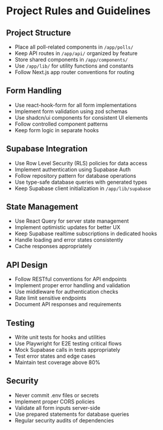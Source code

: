 # Project Rules and Guidelines

## Project Structure
- Place all poll-related components in `/app/polls/`
- Keep API routes in `/app/api/` organized by feature
- Store shared components in `/app/components/`
- Use `/app/lib/` for utility functions and constants
- Follow Next.js app router conventions for routing

## Form Handling
- Use react-hook-form for all form implementations
- Implement form validation using zod schemas
- Use shadcn/ui components for consistent UI elements
- Follow controlled component patterns
- Keep form logic in separate hooks

## Supabase Integration
- Use Row Level Security (RLS) policies for data access
- Implement authentication using Supabase Auth
- Follow repository pattern for database operations
- Use type-safe database queries with generated types
- Keep Supabase client initialization in `/app/lib/supabase`

## State Management
- Use React Query for server state management
- Implement optimistic updates for better UX
- Keep Supabase realtime subscriptions in dedicated hooks
- Handle loading and error states consistently
- Cache responses appropriately

## API Design
- Follow RESTful conventions for API endpoints
- Implement proper error handling and validation
- Use middleware for authentication checks
- Rate limit sensitive endpoints
- Document API responses and requirements

## Testing
- Write unit tests for hooks and utilities
- Use Playwright for E2E testing critical flows
- Mock Supabase calls in tests appropriately
- Test error states and edge cases
- Maintain test coverage above 80%

## Security
- Never commit .env files or secrets
- Implement proper CORS policies
- Validate all form inputs server-side
- Use prepared statements for database queries
- Regular security audits of dependencies
